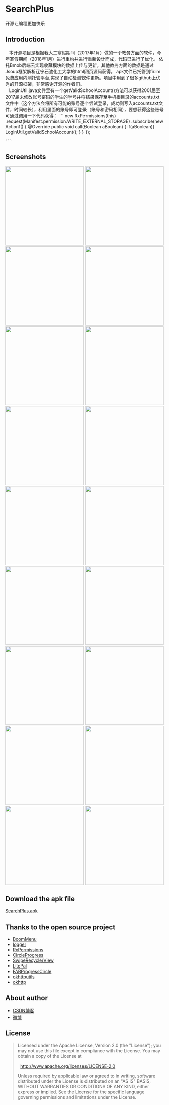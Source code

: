 SearchPlus
==

开源让编程更加快乐

Introduction
-

    本开源项目是根据我大二寒假期间（2017年1月）做的一个教务方面的软件，今年寒假期间（2018年1月）进行重构并进行重新设计而成，代码已进行了优化。
    依托Bmob后端云实现收藏模块的数据上传与更新。其他教务方面的数据是通过Jsoup框架解析辽宁石油化工大学的html网页源码获得。
    apk文件已托管到fir.im免费应用内测托管平台,实现了自动检测软件更新。项目中用到了很多github上优秀的开源框架，非常感谢开源的作者们。
    </br>
    LoginUtil.java文件里有一个getValidSchoolAccount()方法可以获得2001届至2017届未修改账号密码的学生的学号并将结果保存至手机根目录的accounts.txt文件中（这个方法会将所有可能的账号逐个尝试登录，成功则写入accounts.txt文件，时间较长），利用里面的账号即可登录（账号和密码相同），要想获得这些账号可通过调用一下代码获得：
    ```
       new RxPermissions(this)
                .request(Manifest.permission.WRITE_EXTERNAL_STORAGE)
                .subscribe(new Action1<Boolean>() {
                    @Override
                    public void call(Boolean aBoolean) {
                        if(aBoolean){
                            LoginUtil.getValidSchoolAccount();
                        }
                    }
                });
    
    ```
Screenshots
-


<div >
 <img src="https://github.com/Chengshijian/SearchPlus/blob/master/screenshots/Screenshot_20180119-133620.png" width="250">
 <img src="https://github.com/Chengshijian/SearchPlus/blob/master/screenshots/Screenshot_20180119-133624.png" width="250">
 <img src="https://github.com/Chengshijian/SearchPlus/blob/master/screenshots/Screenshot_20180119-150124.png" width="250">
 <img src="https://github.com/Chengshijian/SearchPlus/blob/master/screenshots/Screenshot_20180119-133630.png" width="250">
 <img src="https://github.com/Chengshijian/SearchPlus/blob/master/screenshots/Screenshot_20180119-133636.png" width="250">
 <img src="https://github.com/Chengshijian/SearchPlus/blob/master/screenshots/Screenshot_20180119-133640.png" width="250">
 <img src="https://github.com/Chengshijian/SearchPlus/blob/master/screenshots/Screenshot_20180119-133646.png" width="250">
 <img src="https://github.com/Chengshijian/SearchPlus/blob/master/screenshots/Screenshot_20180119-133651.png" width="250">
 <img src="https://github.com/Chengshijian/SearchPlus/blob/master/screenshots/Screenshot_20180119-133655.png" width="250">
 <img src="https://github.com/Chengshijian/SearchPlus/blob/master/screenshots/Screenshot_20180119-133706.png" width="250">
 <img src="https://github.com/Chengshijian/SearchPlus/blob/master/screenshots/Screenshot_20180119-134009.png" width="250">
 <img src="https://github.com/Chengshijian/SearchPlus/blob/master/screenshots/Screenshot_20180119-133713.png" width="250">
 <img src="https://github.com/Chengshijian/SearchPlus/blob/master/screenshots/Screenshot_20180119-133717.png" width="250">
 <img src="https://github.com/Chengshijian/SearchPlus/blob/master/screenshots/Screenshot_20180119-133727.png" width="250">
 <img src="https://github.com/Chengshijian/SearchPlus/blob/master/screenshots/Screenshot_20180119-133749.png" width="250">
 <img src="https://github.com/Chengshijian/SearchPlus/blob/master/screenshots/Screenshot_20180119-133757.png" width="250">
 <img src="https://github.com/Chengshijian/SearchPlus/blob/master/screenshots/Screenshot_20180119-150931.png" width="250">
 <img src="https://github.com/Chengshijian/SearchPlus/blob/master/screenshots/Screenshot_20180119-133805.png" width="250">
</div>

Download the apk file
--

[SearchPlus.apk](http://fir.im/SearchPlus)

Thanks to the open source project
--

* [BoomMenu](https://github.com/Nightonke/BoomMenu)
* [logger](https://github.com/orhanobut/logger)
* [RxPermissions](https://github.com/tbruyelle/RxPermissions)
* [CircleProgress](https://github.com/lzyzsd/CircleProgress)
* [SwipeRecyclerView](https://github.com/yanzhenjie/SwipeRecyclerView)
* [LitePal](https://github.com/LitePalFramework/LitePal)
* [FABProgressCircle](https://github.com/JorgeCastilloPrz/FABProgressCircle)
* [okhttputils](https://github.com/hongyangAndroid/okhttputils)
* [okhttp](https://github.com/square/okhttp)

About author
--
* [CSDN博客](http://blog.csdn.net/chengshijian2015)
* [微博](https://weibo.com/u/1843700133)

License
--

>Licensed under the Apache License, Version 2.0 (the "License");
>you may not use this file except in compliance with the License.
>You may obtain a copy of the License at
>
>   http://www.apache.org/licenses/LICENSE-2.0
>
>Unless required by applicable law or agreed to in writing, software
>distributed under the License is distributed on an "AS IS" BASIS,
>WITHOUT WARRANTIES OR CONDITIONS OF ANY KIND, either express or implied.
>See the License for the specific language governing permissions and
>limitations under the License.



